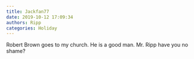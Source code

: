 ```yaml
---
title: Jackfan77
date: 2019-10-12 17:09:34
authors: Ripp
categories: Holiday
---
```


 Robert Brown goes to my church. He is a good man. Mr. Ripp have you no shame?